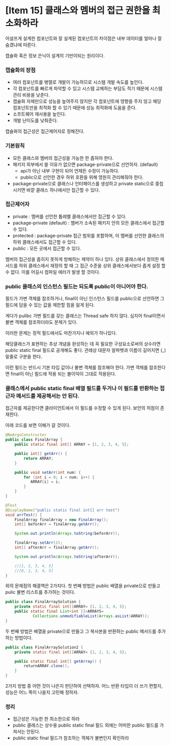 # [Item 15] 클래스와 멤버의 접근 권한을 최소화하라

어설프게 설계한 컴포넌트와 잘 설계된 컴포넌트의 차이점은 내부 데이터를 얼마나 잘 숨겼냐에 따른다.

캡슐화 혹은 정보 은닉이 설계의 기반이되는 원리이다.

### 캡슐화의 장점

- 여러 컴포넌트를 병렬로 개발이 가능하므로 시스템 개발 속도를 높인다.
- 각 컴포넌트를 빠르게 파악할 수 있고 시스템 교체하는 부담도 적기 때문에 시스템 관리 비용을 낮춘다.
- 캡슐화 자체만으로 성능을 높여주지 않지만 각 컴포넌트에 영향을 주지 않고 해당 컴포넌트만을 최적화 할 수 있기 때문에 성능 최적화에 도움을 준다.
- 소프트웨어 재사용을 높인다.
- 개발 난이도를 낮춰준다.

캡슐화의 접근성은 접근제어자로 정해진다.

### 기본원칙

- 모든 클래스와 멤버의 접근성을 가능한 한 좁혀야 한다.
- 패키지 외부에서 쓸 이유가 없으면 package-private으로 선언하자. (default)
    - api가 아닌 내부 구현이 되어 언제든 수정이 가능하다.
    - public으로 선언한 경우 하위 호환을 위해 영원히 관리해줘야 한다.
- package-private으로 클래스나 인터페이스를 생성하고 private static으로 중첩시키면 바깥 클래스 하나에서만 접근할 수 있다.

### 접근제어자

- private : 멤버를 선언한 톱레벨 클래스에서만 접근할 수 있다.
- package-private (default) : 멤버가 소속된 패키지 안의 모든 클래스에서 접근할 수 있다.
- protected : package-private 접근 범위를 포함하며, 이 멤버를 선언한 클래스의 하위 클래스에서도 접근할 수 있다.
- public : 모든 곳에서 접근할 수 있다.

멤버의 접근성을 좁히지 못하게 방해하는 제약이 하나 있다. 상위 클래스에서 정의한 메서드를 하위 클래스에서 재정의 할 때 그 접근 수준을 상위 클래스에서보다 좁게 설정 할 수 없다. 이를 어길시 컴파일 에러가 발생 할 것이다.

### public 클래스의 인스턴스 필드는 되도록 public이 아니어야 한다.

필드가 가변 객체를 참조하거나, final이 아닌 인스턴스 필드를 public으로 선언하면 그필드에 담을 수 있는 값을 제한할 힘을 잃게 된다.

게다가 pulibc 가변 필드를 갖는 클래스는 Thread safe 하지 않다. 심지어 final이면서 불변 객체를 참조하더라도 문제가 있다.

이러한 문제는 정적 필드에서도 마찬가지나 예외가 하나있다.

해당클래스가 표현하는 추상 개념을 완성하는 데 꼭 필요한 구성요소로써의 상수라면 public static final 필드로 공개해도 좋다. 관례상 대문자 알파벳과 이름이 길어지면 (_) 밑줄로 구분을 한다.

이런 필드는 반드시 기본 타입 값이나 불변 객체를 참조해야 한다. 가변 객체를 참조한다면 final이 아닌 필드에 적용 되는 불이익이 그대로 적용된다.

### 클래스에서 public static final 배열 필드를 두거나 이 필드를 반환하는 접근자 메서드를 제공해서는 안 된다.

접근자를 제공한다면 클라이언트에서 이 필드를 수정할 수 있게 된다. 보안의 허점이 존재한다.

아래 코드를 보면 이해가 갈 것이다.

```java
@NoArgsConstructor
public class FinalArray {
    public static final int[] ARRAY = {1, 2, 3, 4, 5};

    public int[] getArr() {
        return ARRAY;
    }

    public void setArr(int num) {
        for (int i = 0; i < num; i++) {
           ARRAY[i] = i;
        }
    }
}
```

```java
@Test
@DisplayName("public static final int[] arr test")
void arrTest() {
    FinalArray finalArray = new FinalArray();
    int[] beforArr = finalArray.getArr();

    System.out.println(Arrays.toString(beforArr));

    finalArray.setArr(2);
    int[] afterArr = finalArray.getArr();

    System.out.println(Arrays.toString(afterArr));

    //[1, 2, 3, 4, 5]
    //[0, 1, 3, 4, 5]
}
```

위의 문제점의 해결책은 2가지다. 첫 번째 방법은 public 배열을 private으로 만들고 pulic 불변 리스트를 추가하는 것이다.

```java
public class FinalArraySolution {
    private static final int[]ARRAY= {1, 2, 3, 4, 5};
    public static final List<int []>ARRAYS=
            Collections.unmodifiableList(Arrays.asList(ARRAY));
}
```

두 번째 방법은 배열을 private으로 만들고 그 복사본을 반환하는 public 메서드를 추가하는 방법이다.

```java
public class FinalArraySolution2 {
    private static final int[]ARRAY= {1, 2, 3, 4, 5};

    public static final int[] getArray() {
        returnARRAY.clone();
    }
}
```

2가지 방법 중 어떤 것이 나은지 판단하여 선택하자. 어느 반환 타입이 더 쓰기 편할지, 성능은 어느 쪽이 나을지 고민해 정하자.

### 정리

- 접근성은 가능한 한 최소한으로 하라
- public 클래스는 상수용 public static final 필드 외에는 어떠한 public 필드를 가져서는 안된다.
- public static final 필드가 참조하는 객체가 불변인지 확인하라
